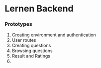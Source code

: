 # Lernen Backend

### Prototypes

1. Creating environment and authentication
2. User routes
3. Creating questions
4. Browsing questions
5. Result and Ratings
6. 
